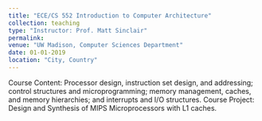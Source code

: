 ```yaml
---
title: "ECE/CS 552 Introduction to Computer Architecture"
collection: teaching
type: "Instructor: Prof. Matt Sinclair"
permalink:
venue: "UW Madison, Computer Sciences Department"
date: 01-01-2019
location: "City, Country"
---
```


Course Content: Processor design, instruction set design, and addressing; control structures and microprogramming; memory management, caches, and memory hierarchies; and interrupts and I/O structures.
Course Project: Design and Synthesis of MIPS Microprocessors with L1 caches.

